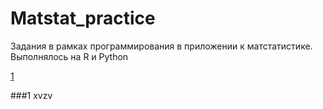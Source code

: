 # Matstat_practice
Задания в рамках программирования в приложении к матстатистике. Выполнялось на R и Python

[1](#1)

###1
xvzv
